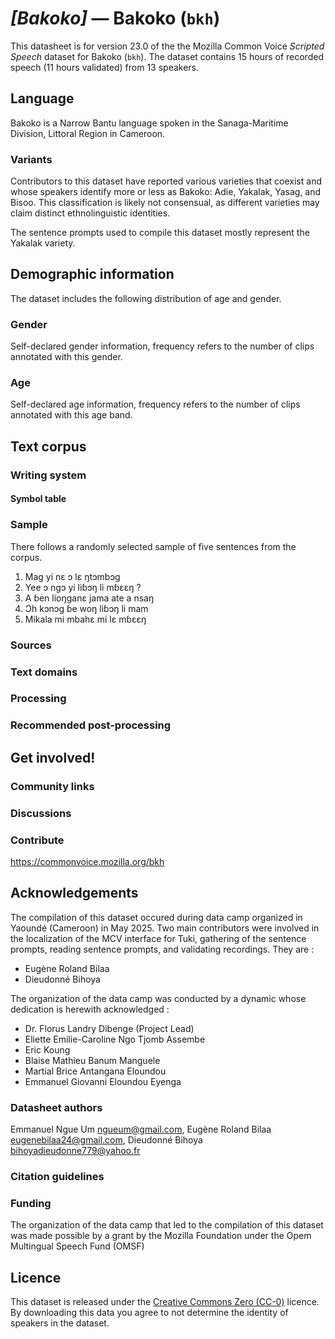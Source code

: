 # *[Bakoko]* &mdash; Bakoko (`bkh`)

This datasheet is for version 23.0 of the the Mozilla Common Voice *Scripted Speech* dataset 
for Bakoko (`bkh`). The dataset contains 15 hours of recorded
speech (11 hours validated) from 13 speakers.

## Language

<!-- {{LANGUAGE_DESCRIPTION}} -->
<!-- Provide a brief (1-2 paragraph) description of your language -->
Bakoko is a Narrow Bantu language spoken in the Sanaga-Maritime Division, Littoral Region in Cameroon.

### Variants 

<!-- {{VARIANT_DESCRIPTION}} -->
<!-- @ OPTIONAL @ -->
<!-- Describe the variants (MCV variants) of your language -->
Contributors to this dataset have reported various varieties that coexist and whose speakers identify more or less as Bakoko: Adie, Yakalak, Yasag, and Bisoo. This classification is likely not consensual, as different varieties may claim distinct ethnolinguistic identities.

The sentence prompts used to compile this dataset mostly represent the Yakalak variety.

## Demographic information
<!-- You can get a lot of the information in this section from https://analyzer.cv-toolbox.web.tr/browse -->
The dataset includes the following distribution of age and gender.

### Gender

Self-declared gender information, frequency refers to the number of clips annotated with this gender.

<!-- {{GENDER_TABLE}} -->
<!-- @ AUTOMATICALLY GENERATED @ -->
<!-- 
| Gender | Frequency |
|--------|-----------|
| male, masculine | ? |
| undeclared | ? |
| female, feminine | ? |
-->
### Age

Self-declared age information, frequency refers to the number of clips annotated with this age band.

<!-- {{AGE_TABLE}} -->
<!-- @ AUTOMATICALLY GENERATED @ -->
<!-- 
| Age band | Frequency |
|----------|-----------|
| teens | ? |
| twenties | ? |
| thirties | ? |
| fourties | ? |
| fifties | ? |
   ...if other age ranges are present in your data, add rows...
-->

## Text corpus

<!-- {{TEXT_CORPUS_DESCRIPTION}} -->
<!-- @ OPTIONAL @ -->
<!-- An overview of the text corpus, with information such as average length (in characters and words) of validated sentences. -->

### Writing system

<!-- {{WRITING_SYSTEM_DESCRIPTION}} -->
<!-- @ OPTIONAL @ -->
<!-- A description of the writing system (or writing systems) used in the text corpus -->

#### Symbol table

<!-- {{ALPHABET_TABLE}} -->
<!-- @ OPTIONAL @ -->
<!-- If the writing system is alphabetic, you can include the valid alphabet here -->

### Sample

There follows a randomly selected sample of five sentences from the corpus.

1. Mag yi nɛ ɔ lɛ ŋtɔmbɔg
2. Yee ɔ ngɔ yi liɓɔŋ li mɓɛɛŋ ?
3. A ɓen lioŋganɛ jama ate a nsaŋ
4. Ɔh kɔnɔg ɓe woŋ liɓɔŋ li mam
5. Mikala mi mbahɛ mi lɛ mɓɛɛŋ 
<!-- {{SENTENCES_SAMPLE}} -->

### Sources

<!-- {{SOURCES_LIST}} -->
<!-- @ OPTIONAL @ -->
<!-- A list of sentence sources, can be curated to the top-N -->

### Text domains

<!-- {{TEXT_DOMAIN_DESCRIPTION}} -->
<!-- @ OPTIONAL @ -->
<!-- What text domains are represented in the corpus? -->

### Processing

<!-- {{PROCESSING_DESCRIPTION}} -->
<!-- @ OPTIONAL @ -->
<!-- How has the text data been processed -->

### Recommended post-processing

<!-- {{RECOMMENDED_POSTPROCESSING_DESCRIPTION}} -->
<!-- @ OPTIONAL @ -->
<!-- What should people do before they use the data, for example Unicode normalisation -->

## Get involved!

### Community links

<!-- {{COMMUNITY_LINKS_LIST}} -->
<!-- @ OPTIONAL @ -->
<!-- Links to community chats / fora -->

### Discussions

<!-- {{DISCUSSION_LINKS_LIST}} -->
<!-- @ OPTIONAL @ -->
<!-- Any links to discussions, for example on Discourse or other fora or blogs can be included here -->

### Contribute

<!-- {{CONTRIBUTE_LINKS_LIST}} -->
<!-- Here you can include links for how to contribute to the dataset -->
https://commonvoice.mozilla.org/bkh

## Acknowledgements

The compilation of this dataset occured during data camp organized in Yaoundé (Cameroon) in May 2025. Two main contributors were involved in the localization of the MCV interface for Tuki, gathering of the sentence prompts, reading sentence prompts, and validating recordings. They are :
- Eugène Roland Bilaa
- Dieudonné Bihoya

The organization of the data camp was conducted by a dynamic whose dedication is herewith acknowledged :
- Dr. Florus Landry Dibenge (Project Lead)
- Eliette Emilie-Caroline Ngo Tjomb Assembe
- Eric Koung
- Blaise Mathieu Banum Manguele
- Martial Brice Antangana Eloundou
- Emmanuel Giovanni Eloundou Eyenga

### Datasheet authors

<!-- {{DATASHEET_AUTHORS_LIST}} -->
<!-- A list in the format of: Your Name <email@email.com> -->
Emmanuel Ngue Um <ngueum@gmail.com>, Eugène Roland Bilaa <eugenebilaa24@gmail.com>, Dieudonné Bihoya <bihoyadieudonne779@yahoo.fr>

### Citation guidelines

<!-- {{CITATION_DESCRIPTION}} -->
<!-- @ OPTIONAL @ -->
<!-- If you published a paper and would like people to cite it, you can include the BiBTeX here -->

### Funding

<!-- {{FUNDING_DESCRIPTION}} -->
<!-- @ OPTIONAL @ -->
<!-- If you received any funding, you can include the acknowledgement here -->
The organization of the data camp that led to the compilation of this dataset was made possible by a grant by the Mozilla Foundation under the Opem Multingual Speech Fund (OMSF)

## Licence

This dataset is released under the [Creative Commons Zero (CC-0)](https://creativecommons.org/public-domain/cc0/) licence. By downloading this data
you agree to not determine the identity of speakers in the dataset.

